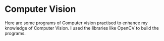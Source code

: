 # Computer Vision
Here are some programs of Computer vision practised to enhance my knowledge of Computer Vision. I used the libraries like OpenCV to build the programs.  
